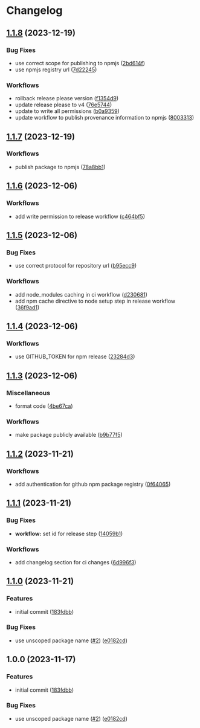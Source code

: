 # Changelog

## [1.1.8](https://github.com/das-buro-am-draht/directus-flow-sync/compare/v1.1.7...v1.1.8) (2023-12-19)


### Bug Fixes

* use correct scope for publishing to npmjs ([2bd614f](https://github.com/das-buro-am-draht/directus-flow-sync/commit/2bd614f4f7738fb5d7d19c3252e03181a320c2b4))
* use npmjs registry url ([7d22245](https://github.com/das-buro-am-draht/directus-flow-sync/commit/7d222452c961d7fce0869a9cbcdc965390761f66))


### Workflows

* rollback release please version ([f1354d9](https://github.com/das-buro-am-draht/directus-flow-sync/commit/f1354d9688458dc55a4a644ad6eae4fbeb965c40))
* update release please to v4 ([76e5744](https://github.com/das-buro-am-draht/directus-flow-sync/commit/76e574494d8521f2a194d949dea4dbeb0588672a))
* update to write all permissions ([b0a9359](https://github.com/das-buro-am-draht/directus-flow-sync/commit/b0a935972109e93fa0918d8ab1fc1b96cfcb68f4))
* update workflow to publish provenance information to npmjs ([8003313](https://github.com/das-buro-am-draht/directus-flow-sync/commit/800331339620287834ed5fbf83f222558ef18322))

## [1.1.7](https://github.com/das-buro-am-draht/directus-flow-sync/compare/v1.1.6...v1.1.7) (2023-12-19)


### Workflows

* publish package to npmjs ([78a8bb1](https://github.com/das-buro-am-draht/directus-flow-sync/commit/78a8bb1e19e08a288ca2f715239466273006f18a))

## [1.1.6](https://github.com/das-buro-am-draht/directus-flow-sync/compare/v1.1.5...v1.1.6) (2023-12-06)


### Workflows

* add write permission to release workflow ([c464bf5](https://github.com/das-buro-am-draht/directus-flow-sync/commit/c464bf58dbc5aa72d35a35ca316bd86e0a77fdad))

## [1.1.5](https://github.com/das-buro-am-draht/directus-flow-sync/compare/v1.1.4...v1.1.5) (2023-12-06)


### Bug Fixes

* use correct protocol for repository url ([b95ecc9](https://github.com/das-buro-am-draht/directus-flow-sync/commit/b95ecc9153af7137ef5959e706ea47a117a7a260))


### Workflows

* add node_modules caching in ci workflow ([d230681](https://github.com/das-buro-am-draht/directus-flow-sync/commit/d230681f4abcb80b01b7727beb2030d88e3a3138))
* add npm cache directive to node setup step in release workflow ([36f9ad1](https://github.com/das-buro-am-draht/directus-flow-sync/commit/36f9ad1624275d612171fe5dd48a6643f961d4a4))

## [1.1.4](https://github.com/das-buro-am-draht/directus-flow-sync/compare/v1.1.3...v1.1.4) (2023-12-06)


### Workflows

* use GITHUB_TOKEN for npm release ([23284d3](https://github.com/das-buro-am-draht/directus-flow-sync/commit/23284d34ebba18e682befcb111d0c3b9b732758a))

## [1.1.3](https://github.com/das-buro-am-draht/directus-flow-sync/compare/v1.1.2...v1.1.3) (2023-12-06)


### Miscellaneous

* format code ([4be67ca](https://github.com/das-buro-am-draht/directus-flow-sync/commit/4be67ca0835b8f2f4e9c32bdb08cbdc97f92a3a9))


### Workflows

* make package publicly available ([b9b77f5](https://github.com/das-buro-am-draht/directus-flow-sync/commit/b9b77f55ca50c126fdd544d7e3efe5c4b0c72e63))

## [1.1.2](https://github.com/das-buro-am-draht/directus-flow-sync/compare/v1.1.1...v1.1.2) (2023-11-21)


### Workflows

* add authentication for github npm package registry ([0f64065](https://github.com/das-buro-am-draht/directus-flow-sync/commit/0f64065c9f49a3a888322878397e1b03a7215f33))

## [1.1.1](https://github.com/das-buro-am-draht/directus-flow-sync/compare/v1.1.0...v1.1.1) (2023-11-21)


### Bug Fixes

* **workflow:** set id for release step ([14059b1](https://github.com/das-buro-am-draht/directus-flow-sync/commit/14059b1e68f55136a02eb5fe1f2fd70970f65b4b))


### Workflows

* add changelog section for ci changes ([6d996f3](https://github.com/das-buro-am-draht/directus-flow-sync/commit/6d996f31c299d0a8a70efa9833ef7e72a7d8ddcd))

## [1.1.0](https://github.com/das-buro-am-draht/directus-flow-sync/compare/v1.0.0...v1.1.0) (2023-11-21)


### Features

* initial commit ([183fdbb](https://github.com/das-buro-am-draht/directus-flow-sync/commit/183fdbbb90e3c69d2155badbd5a061b4a84c34a8))


### Bug Fixes

* use unscoped package name ([#2](https://github.com/das-buro-am-draht/directus-flow-sync/issues/2)) ([e0182cd](https://github.com/das-buro-am-draht/directus-flow-sync/commit/e0182cde68931b048336f25404140ec0e5f67f4d))

## 1.0.0 (2023-11-17)


### Features

* initial commit ([183fdbb](https://github.com/das-buro-am-draht/directus-flow-sync/commit/183fdbbb90e3c69d2155badbd5a061b4a84c34a8))


### Bug Fixes

* use unscoped package name ([#2](https://github.com/das-buro-am-draht/directus-flow-sync/issues/2)) ([e0182cd](https://github.com/das-buro-am-draht/directus-flow-sync/commit/e0182cde68931b048336f25404140ec0e5f67f4d))

